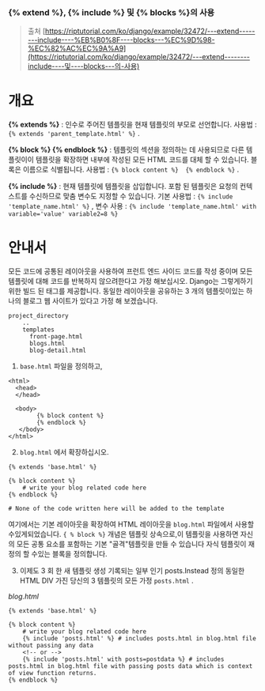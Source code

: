 ###  **{% extend %}, {% include %} 및 {% blocks %}의 사용** 

> 출처  [https://riptutorial.com/ko/django/example/32472/---extend--------include----%EB%B0%8F----blocks---%EC%9D%98-%EC%82%AC%EC%9A%A9](https://riptutorial.com/ko/django/example/32472/---extend--------include----및----blocks---의-사용) 



# 개요

 **{% extends %}** : 인수로 주어진 템플릿을 현재 템플릿의 부모로 선언합니다. 사용법 : `{% extends 'parent_template.html' %}` . 

 **{% block %} {% endblock %}** : 템플릿의 섹션을 정의하는 데 사용되므로 다른 템플릿이이 템플릿을 확장하면 내부에 작성된 모든 HTML 코드를 대체 할 수 있습니다. 블록은 이름으로 식별됩니다. 사용법 : `{% block content %}  {% endblock %}` . 



 **{% include %}** : 현재 템플릿에 템플릿을 삽입합니다. 포함 된 템플릿은 요청의 컨텍스트를 수신하므로 맞춤 변수도 지정할 수 있습니다. 기본 사용법 : `{% include 'template_name.html' %}` , 변수 사용 : `{% include 'template_name.html' with variable='value' variable2=8 %}` 



# 안내서

모든 코드에 공통된 레이아웃을 사용하여 프런트 엔드 사이드 코드를 작성 중이며 모든 템플릿에 대해 코드를 반복하지 않으려한다고 가정 해보십시오. Django는 그렇게하기위한 빌드 된 태그를 제공합니다.
동일한 레이아웃을 공유하는 3 개의 템플릿이있는 하나의 블로그 웹 사이트가 있다고 가정 해 보겠습니다.

```
project_directory
    ..
    templates
      front-page.html
      blogs.html
      blog-detail.html
```

1) `base.html` 파일을 정의하고,

```
<html>
  <head>
  </head>

  <body>
        {% block content %}
        {% endblock %}
   </body>
</html>
```

2) `blog.html` 에서 확장하십시오.

```
{% extends 'base.html' %}

{% block content %}
    # write your blog related code here
{% endblock %}

# None of the code written here will be added to the template
```

여기에서는 기본 레이아웃을 확장하여 HTML 레이아웃을 `blog.html` 파일에서 사용할 수있게되었습니다. `{ % block %}` 개념은 템플릿 상속으로,이 템플릿을 사용하면 자신의 모든 공통 요소를 포함하는 기본 "골격"템플릿을 만들 수 있습니다 자식 템플릿이 재정의 할 수있는 블록을 정의합니다.

3) 이제도 3 회 한 새 템플릿 생성 기록되는 일부 인기 posts.Instead 정의 동일한 HTML DIV 가진 당신의 3 템플릿의 모든 가정 `posts.html` .

*blog.html*

```
{% extends 'base.html' %}

{% block content %}
    # write your blog related code here
    {% include 'posts.html' %} # includes posts.html in blog.html file without passing any data
    <!-- or -->
    {% include 'posts.html' with posts=postdata %} # includes posts.html in blog.html file with passing posts data which is context of view function returns.
{% endblock %}
```
